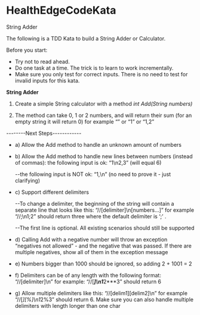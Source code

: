 # HealthEdgeCodeKata
String Adder

The following is a TDD Kata to build a String Adder or Calculator. 


Before you start: 

- Try not to read ahead.
- Do one task at a time. The trick is to learn to work incrementally.
- Make sure you only test for correct inputs. There is no need to test for invalid inputs for this kata.


**String Adder**

1. Create a simple String calculator with a method _int Add(String numbers)_

2. The method can take 0, 1 or 2 numbers, and will return their sum (for an empty string it will return 0) for example “” or “1” or “1,2”

--------Next Steps------------

* a) Allow the Add method to handle an unknown amount of numbers

* b) Allow the Add method to handle new lines between numbers (instead of commas): the following input is ok:  “1\n2,3”  (will equal 6)
    
    --the following input is NOT ok:  “1,\n” (no need to prove it - just clarifying)

* c) Support different delimiters

  --To change a delimiter, the beginning of the string will contain a separate line that looks like this:   “//[delimiter]\n[numbers…]” for example “//;\n1;2” should return three where the default delimiter is ‘;’ .
  
  --The first line is optional. All existing scenarios should still be supported

* d) Calling Add with a negative number will throw an exception “negatives not allowed” - and the negative that was passed. If there are multiple negatives, show all of them in the exception message

* e) Numbers bigger than 1000 should be ignored, so adding 2 + 1001  = 2

* f) Delimiters can be of any length with the following format:  “//[delimiter]\n” for example: “//[***]\n1***2***3” should return 6

* g) Allow multiple delimiters like this:  “//[delim1][delim2]\n” for example “//[*][%]\n1*2%3” should return 6.
Make sure you can also handle multiple delimiters with length longer than one char
